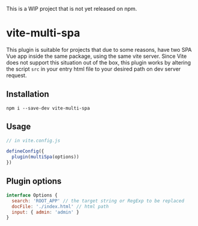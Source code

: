 This is a WIP project that is not yet released on npm.

# vite-multi-spa

This plugin is suitable for projects that due to some reasons, have two SPA Vue app inside the same package, using the same vite server. Since Vite does not support this situation out of the box, this plugin works by altering the script `src` in your entry html file to your desired path on dev server request.

## Installation
`npm i --save-dev vite-multi-spa`

## Usage

```javascript
// in vite.config.js

defineConfig({
  plugin(multiSpa(options))
})
```

## Plugin options

```javascript
interface Options {
  search: 'ROOT_APP' // the target string or RegExp to be replaced
  docFile: './index.html' // html path
  input: { admin: 'admin' }
}
```


